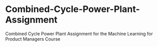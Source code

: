 # Combined-Cycle-Power-Plant-Assignment
Combined Cycle Power Plant Assignment  for the Machine Learning for Product Managers Course
